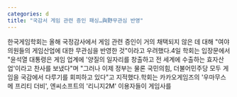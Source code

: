 ```yaml
---
categories: d
title: "국감서 게임 관련 증인 패싱…與野무관심 반영"
---
```

한국게임학회는 올해 국정감사에서 게임 관련 증인이 거의 채택되지 않은 데 대해 "여야 의원들의 게임산업에 대한 무관심을 반영한 것"이라고 우려했다.4일 학회는 입장문에서 "윤석열 대통령은 게임 업계에 &#39;양질의 일자리를 창출하고 전 세계에 수출하는 효자산업&#39;이라고 찬사를 보냈다"며 "그러나 이제 정부는 물론 국민의힘, 더불어민주당 모두 게임을 국감에서 다루기를 회피하고 있다"고 지적했다.학회는 카카오게임즈의 &#39;우마무스메 프리티 더비&#39;, 엔씨소프트의 &#39;리니지2M&#39; 이용자들이 게임사를